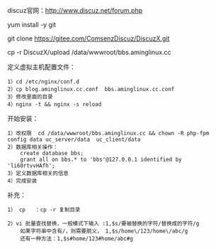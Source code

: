 
discuz官网：http://www.discuz.net/forum.php

yum install -y git 

git clone https://gitee.com/ComsenzDiscuz/DiscuzX.git

cp -r DiscuzX/upload  /data/wwwroot/bbs.aminglinux.cc

定义虚拟主机配置文件：

	1）cd /etc/nginx/conf.d
	2）cp blog.aminglinux.cc.conf  bbs.aminglinux.cc.conf
	3）修改里面的目录
	4）nginx -t && nginx -s reload

开始安装：

	1）改权限  cd /data/wwwroot/bbs.aminglinux.cc && chown -R php-fpm  config data uc_server/data  uc_client/data
	2）数据库相关操作：
		create database bbs;
		grant all on bbs.* to 'bbs'@127.0.0.1 identified by 'li60rtvvHAfh';
	3）定义数据库相关的信息
	4）完成安装



补充：

	1） cp   ：cp -r 复制目录

	2）vi 批量查找替换，一般模式下输入 :1,$s/要被替换的字符/替换成的字符/g
		如果字符串中含有/，则需要脱义， 1,$s/home\/123/home\/abc/g
		还有一种方法：1,$s#home/123#home/abc#g
